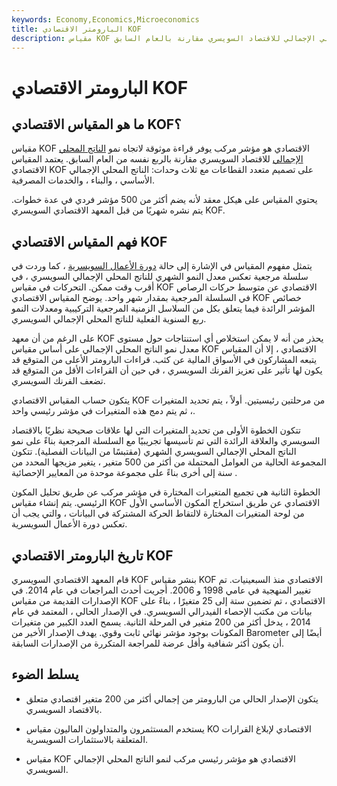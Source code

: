 ```yaml
---
keywords: Economy,Economics,Microeconomics
title: البارومتر الاقتصادي KOF
description: مقياس KOF الاقتصادي هو مؤشر مركب يعطي قراءة ربع سنوية لنمو الناتج المحلي الإجمالي للاقتصاد السويسري مقارنة بالعام السابق.
---
```


# البارومتر الاقتصادي KOF
## ما هو المقياس الاقتصادي KOF؟

مقياس KOF الاقتصادي هو مؤشر مركب يوفر قراءة موثوقة لاتجاه نمو [الناتج المحلي الإجمالي](/gdp) للاقتصاد السويسري مقارنة بالربع نفسه من العام السابق. يعتمد المقياس الاقتصادي KOF على تصميم متعدد القطاعات مع ثلاث وحدات: الناتج المحلي الإجمالي الأساسي ، والبناء ، والخدمات المصرفية.

يحتوي المقياس على هيكل معقد لأنه يضم أكثر من 500 مؤشر فردي في عدة خطوات. يتم نشره شهريًا من قبل المعهد الاقتصادي السويسري KOF.

## فهم المقياس الاقتصادي KOF

يتمثل مفهوم المقياس في الإشارة إلى حالة [دورة الأعمال السويسرية](/businesscycle) ، كما وردت في سلسلة مرجعية تعكس معدل النمو الشهري للناتج المحلي الإجمالي السويسري ، في أقرب وقت ممكن. التحركات في مقياس KOF الاقتصادي عن متوسط حركات الرصاص في السلسلة المرجعية بمقدار شهر واحد. يوضح المقياس الاقتصادي KOF خصائص المؤشر الرائدة فيما يتعلق بكل من السلاسل الزمنية المرجعية التركيبية ومعدلات النمو ربع السنوية الفعلية للناتج المحلي الإجمالي السويسري.

على الرغم من أن معهد KOF يحذر من أنه لا يمكن استخلاص أي استنتاجات حول مستوى معدل نمو الناتج المحلي الإجمالي على أساس مقياس KOF الاقتصادي ، إلا أن المقياس يتبعه المشاركون في الأسواق المالية عن كثب. قراءات البارومتر الأعلى من المتوقع قد يكون لها تأثير على تعزيز الفرنك السويسري ، في حين أن القراءات الأقل من المتوقع قد تضعف الفرنك السويسري.

يتكون حساب المقياس الاقتصادي KOF من مرحلتين رئيسيتين. أولاً ، يتم تحديد المتغيرات ، ثم يتم دمج هذه المتغيرات في مؤشر رئيسي واحد.

تتكون الخطوة الأولى من تحديد المتغيرات التي لها علاقات صحيحة نظريًا بالاقتصاد السويسري والعلاقة الرائدة التي تم تأسيسها تجريبيًا مع السلسلة المرجعية بناءً على نمو الناتج المحلي الإجمالي السويسري الشهري (مقتبسًا من البيانات الفصلية). تتكون المجموعة الحالية من العوامل المحتملة من أكثر من 500 متغير ، يتغير مزيجها المحدد من سنة إلى أخرى بناءً على مجموعة موحدة من المعايير الإحصائية .

الخطوة الثانية هي تجميع المتغيرات المختارة في مؤشر مركب عن طريق تحليل المكون الرئيسي. يتم إنشاء مقياس KOF الاقتصادي عن طريق استخراج المكون الأساسي الأول من لوحة المتغيرات المختارة لالتقاط الحركة المشتركة في البيانات ، والتي يجب أن تعكس دورة الأعمال السويسرية.

## تاريخ البارومتر الاقتصادي KOF

قام المعهد الاقتصادي السويسري KOF بنشر مقياس KOF الاقتصادي منذ السبعينيات. تم تغيير المنهجية في عامي 1998 و 2006. أجريت أحدث المراجعات في عام 2014. في الإصدارات القديمة من مقياس KOF الاقتصادي ، تم تضمين ستة إلى 25 متغيرًا ، بناءً على بيانات من مكتب الإحصاء الفيدرالي السويسري. في الإصدار الحالي ، المعتمد في عام 2014 ، يدخل أكثر من 200 متغير في المرحلة الثانية. يسمح العدد الكبير من متغيرات المكونات بوجود مؤشر نهائي ثابت وقوي. يهدف الإصدار الأخير من Barometer أيضًا إلى أن يكون أكثر شفافية وأقل عرضة للمراجعة المتكررة من الإصدارات السابقة.

## يسلط الضوء

- يتكون الإصدار الحالي من البارومتر من إجمالي أكثر من 200 متغير اقتصادي متعلق بالاقتصاد السويسري.

- يستخدم المستثمرون والمتداولون الماليون مقياس KO الاقتصادي لإبلاغ القرارات المتعلقة بالاستثمارات السويسرية.

- مقياس KOF الاقتصادي هو مؤشر رئيسي مركب لنمو الناتج المحلي الإجمالي السويسري.

